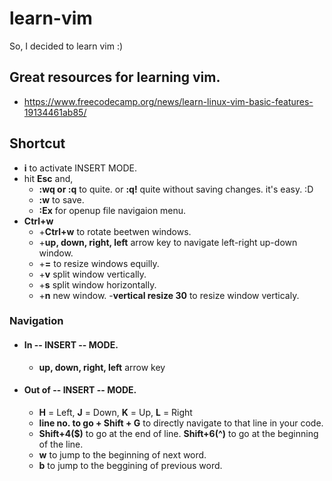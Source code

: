 # learn-vim
So, I decided to learn vim :)

## Great resources for learning vim.
- https://www.freecodecamp.org/news/learn-linux-vim-basic-features-19134461ab85/

## Shortcut
- **i** to activate INSERT MODE.
- hit **Esc** and,
  - **:wq or :q** to quite. or **:q!** quite without saving changes. it's easy. :D
  - **:w** to save.
  - **:Ex** for openup file navigaion menu.
- **Ctrl+w**
  - +**Ctrl+w** to rotate beetwen windows.
  - +**up, down, right, left** arrow key to navigate left-right up-down window.
  - +**=** to resize windows equilly.
  - +**v** split window vertically.
  - +**s** split window horizontally.
  - +**n** new window.
-**vertical resize 30** to resize window verticaly.



### Navigation
- #### In -- INSERT -- MODE.
  - **up, down, right, left** arrow key
- #### Out of -- INSERT -- MODE.
  - **H** = Left, **J** = Down, **K** = Up, **L** = Right
  - **line no. to go + Shift + G** to directly navigate to that line in your code.
  - **Shift+4($)** to go at the end of line. **Shift+6(^)** to go at the beginning of the line.
  - **w** to jump to the beginning of next word.
  - **b** to jump to the beggining of previous word.
